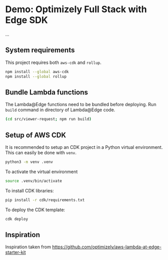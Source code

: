 # Demo: Optimizely Full Stack with Edge SDK

...

## System requirements

This project requires both `aws-cdk` and `rollup`.

```sh
npm install --global aws-cdk
npm install --global rollup
```

## Bundle Lambda functions

The Lambda@Edge functions need to be bundled before deploying. Run `build` command in directory of Lambda@Edge code.

```sh
(cd src/viewer-request; npm run build)
```

## Setup of AWS CDK

It is recommended to setup an CDK project in a Python virtual environment. This can easily be done with `venv`.

```sh
python3 -m venv .venv
```

To activate the virtual environment

```sh
source .venv/bin/activate
```

To install CDK libraries:

```sh
pip install -r cdk/requirements.txt
```

To deploy the CDK template:

```sh
cdk deploy
```

## Inspiration

Inspiration taken from https://github.com/optimizely/aws-lambda-at-edge-starter-kit